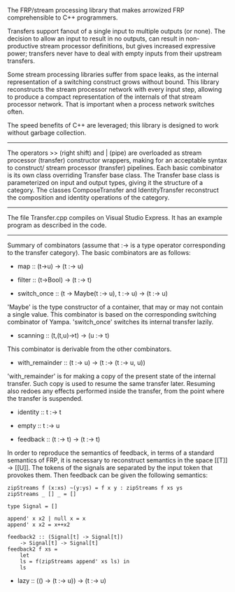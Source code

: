 The FRP/stream processing library that makes arrowized FRP comprehensible to C++ programmers.

Transfers support fanout of a single input to multiple outputs (or none).
The decision to allow an input to result in no outputs, can result in
non-productive stream processor definitions, but gives increased
expressive power; transfers never have to deal with empty inputs
from their upstream transfers.

Some stream processing libraries suffer from space leaks, as the internal
representation of a switching construct grows without bound. This library
reconstructs the stream processor network with every input step, allowing
to produce a compact representation of the internals of that stream
processor network. That is important when a process network switches often.

The speed benefits of C++ are leveraged; this library is designed to work
without garbage collection.

------------------------------------------

The operators >> (right shift) and | (pipe) are overloaded as stream processor
(transfer) constructor wrappers, making for an acceptable syntax to construct/
stream processor (transfer) pipelines. Each basic combinator is its own class
overriding Transfer base class. The Transfer base class is parameterized on
input and output types, giving it the structure of a category. The classes
ComposeTransfer and IdentityTransfer reconstruct the composition and identity
operations of the category.

------------------------------------------

The file Transfer.cpp compiles on Visual Studio Express. It has an example
program  as described in the code.

------------------------------------------

Summary of combinators (assume that :-> is a type operator corresponding to
the transfer category). The basic combinators are as follows:

* map :: (t-\>u) -\> (t :-> u)

* filter :: (t-\>Bool) -\> (t :-> t)

* switch\_once :: (t -\> Maybe(t :-> u), t :-> u) -\> (t :-> u)

'Maybe' is the type constructor of a container, that may or may not contain
a single value. This combinator is based on the corresponding switching
combinator of Yampa. 'switch\_once' switches its internal transfer lazily.

* scanning :: (t,(t,u)-\>t) -\> (u :-> t)

This combinator is derivable from the other combinators.

* with\_remainder :: (t :-> u) -\> (t :-> (t :-> u, u))

'with\_remainder' is for making a copy of the present state of the internal
transfer. Such copy is used to resume the same transfer later. Resuming
also redoes any effects performed inside the transfer, from the point where
the transfer is suspended.

* identity :: t :-> t

* empty :: t :-> u

* feedback :: (t :-> t) -\> (t :-> t)

In order to reproduce the semantics of feedback, in terms of a standard
semantics of FRP, it is necessary to reconstruct semantics in the space
[[T]] -> [[U]]. The tokens of the signals are separated by the input
token that provokes them. Then feedback can be given the following
semantics:

```
zipStreams f (x:xs) ~(y:ys) = f x y : zipStreams f xs ys
zipStreams _ [] _ = []

type Signal = []

append' x x2 | null x = x
append' x x2 = x++x2

feedback2 :: (Signal[t] -> Signal[t])
	-> Signal[t] -> Signal[t]
feedback2 f xs =
	let
	ls = f(zipStreams append' xs ls) in
	ls
```

* lazy :: (() -\> (t :-> u)) -\> (t :-> u)
